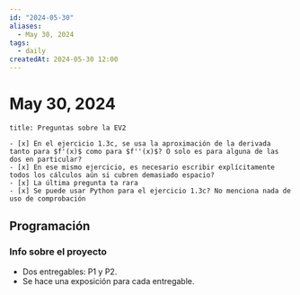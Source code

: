 ```yaml
---
id: "2024-05-30"
aliases:
  - May 30, 2024
tags:
  - daily
createdAt: 2024-05-30 12:00
---
```


# May 30, 2024

```ad-note
title: Preguntas sobre la EV2

- [x] En el ejercicio 1.3c, se usa la aproximación de la derivada tanto para $f'(x)$ como para $f''(x)$? O solo es para alguna de las dos en particular?
- [x] En ese mismo ejercicio, es necesario escribir explícitamente todos los cálculos aún si cubren demasiado espacio?
- [x] La última pregunta ta rara
- [x] Se puede usar Python para el ejercicio 1.3c? No menciona nada de uso de comprobación

```

## Programación

### Info sobre el proyecto

- Dos entregables: P1 y P2.
- Se hace una exposición para cada entregable.

